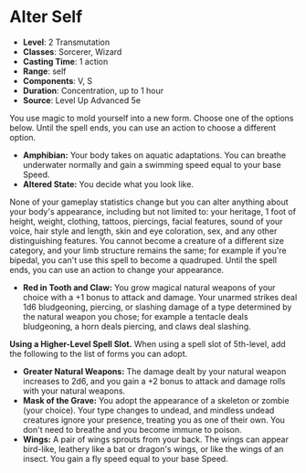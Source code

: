 # Alter Self

- **Level**: 2 Transmutation
- **Classes**: Sorcerer, Wizard
- **Casting Time**: 1 action
- **Range**: self
- **Components**: V, S
- **Duration**: Concentration, up to 1 hour
- **Source**: Level Up Advanced 5e

You use magic to mold yourself into a new form. Choose one of the options below. Until the spell ends, you can use an action to choose a different option.

* **Amphibian:** Your body takes on aquatic adaptations. You can breathe underwater normally and gain a swimming speed equal to your base Speed.
* **Altered State:** You decide what you look like.  
    
None of your gameplay statistics change but you can alter anything about your body's appearance, including but not limited to: your heritage, 1 foot of height, weight, clothing, tattoos, piercings, facial features, sound of your voice, hair style and length, skin and eye coloration, sex, and any other distinguishing features. You cannot become a creature of a different size category, and your limb structure remains the same; for example if you're bipedal, you can't use this spell to become a quadruped. Until the spell ends, you can use an action to change your appearance.
* **Red in Tooth and Claw:** You grow magical natural weapons of your choice with a +1 bonus to attack and damage. Your unarmed strikes deal 1d6 bludgeoning, piercing, or slashing damage of a type determined by the natural weapon you chose; for example a tentacle deals bludgeoning, a horn deals piercing, and claws deal slashing.

**Using a Higher-Level Spell Slot.** When using a spell slot of 5th-level, add the following to the list of forms you can adopt.

* **Greater Natural Weapons:** The damage dealt by your natural weapon increases to 2d6, and you gain a +2 bonus to attack and damage rolls with your natural weapons.
* **Mask of the Grave:** You adopt the appearance of a skeleton or zombie (your choice). Your type changes to undead, and mindless undead creatures ignore your presence, treating you as one of their own. You don't need to breathe and you become immune to poison.
* **Wings:** A pair of wings sprouts from your back. The wings can appear bird-like, leathery like a bat or dragon's wings, or like the wings of an insect. You gain a fly speed equal to your base Speed.

